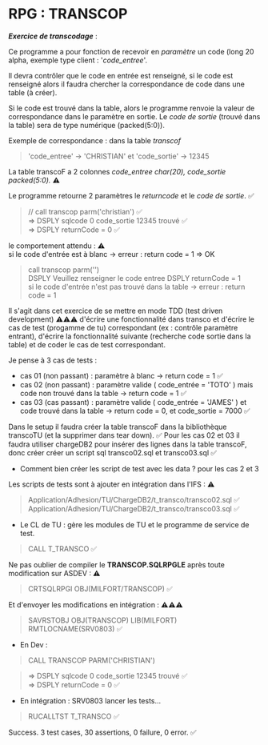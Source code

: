 # RPG : TRANSCOP
**_Exercice de transcodage_** : 


Ce programme a pour fonction de recevoir en _paramètre_ un code (long 20 alpha, exemple type client : '_code_entree_'.

Il devra contrôler que le code en entrée est renseigné, si le code est renseigné alors il faudra chercher la correspondance de code dans une table (à créer).

Si le code est trouvé dans la table, alors le programme renvoie la valeur de correspondance dans le paramètre en sortie.
Le _code de sortie_ (trouvé dans la table) sera de type numérique (packed(5:0)).
 
Exemple de correspondance : dans la table _transcof_
>  'code_entree'  -> 'CHRISTIAN' et
>  'code_sortie'  ->  12345


La table transcoF a 2 colonnes _code_entree char(20), code_sortie packed(5:0)._ ⚠

Le programme retourne 2 paramètres le _returncode_ et le _code de sortie_.      ✅

> // call transcop parm('christian')                ✅          
> =>  DSPLY  sqlcode 0 code_sortie 12345 trouvé     ✅  
> =>  DSPLY  returnCode = 0                         ✅   

le comportement attendu : ⚠ 	
si le code d'entrée est à blanc -> erreur : return code = 1
=> OK
> call transcop parm('')                           
> DSPLY  Veuillez renseigner le code entree 
> DSPLY  returnCode = 1                            
si le code d'entrée n'est pas trouvé dans la table -> erreur : return code = 1

Il s'agit dans cet exercice de se mettre en mode TDD (test driven development) ⚠⚠⚠ d'écrire une fonctionnalité dans transco et d'écrire le cas de test (progamme de tu) correspondant (ex : contrôle paramètre entrant), d'écrire la fonctionnalité suivante (recherche code sortie dans la table) et de coder le cas de test correspondant. 

Je pense à 3 cas de tests :
- cas 01 (non passant) : paramètre à blanc -> return code  = 1     ✅
- cas 02 (non passant) : paramètre valide ( code_entrée = 'TOTO' ) mais code non trouvé dans la table -> return code = 1    ✅
- cas 03 (cas passant) : paramètre valide ( code_entrée = 'JAMES' ) et code trouvé dans la table -> return code = 0, et code_sortie = 7000    ✅

Dans le setup il faudra créer la table transcoF dans la bibliothèque transcoTU (et la supprimer dans tear down).    ✅
Pour les cas 02 et 03 il faudra utiliser chargeDB2 pour insérer des lignes dans la table transcoF, donc créer créer un script sql transco02.sql et  transco03.sql   ✅


- Comment bien créer les script de test avec les data ? pour les cas 2 et 3

Les scripts de tests sont à ajouter en intégration dans l'IFS : ⚠
> Application/Adhesion/TU/ChargeDB2/t_transco/transco02.sql    ✅
> Application/Adhesion/TU/ChargeDB2/t_transco/transco03.sql    ✅

- Le CL de TU : gère les modules de TU et le programme de service de test.
> CALL T_TRANSCO    ✅

Ne pas oublier de compiler le **TRANSCOP.SQLRPGLE** après toute modification sur ASDEV : ⚠
> CRTSQLRPGI OBJ(MILFORT/TRANSCOP)    ✅

Et d'envoyer les modifications en intégration : ⚠⚠⚠ 
> SAVRSTOBJ OBJ(TRANSCOP) LIB(MILFORT) RMTLOCNAME(SRV0803)  ✅

- En Dev : 
> CALL TRANSCOP PARM('CHRISTIAN')

> =>  DSPLY  sqlcode 0 code_sortie 12345 trouvé     ✅  
> =>  DSPLY  returnCode = 0                         ✅  


- En intégration : SRV0803 lancer les tests...
> RUCALLTST T_TRANSCO  ✅

 Success. 3 test cases, 30 assertions, 0 failure, 0 error.        ✅


